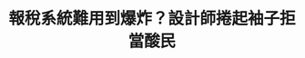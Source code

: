 ---
id: "7"
lang: zh-tw
publish: "TRUE"
selected: "FALSE"
selected_blog: "FALSE"
thumbnail: https://drive.google.com/file/d/1gJshgaR7DiO9RnZhxuKsnJC2tZ4XCnX4/view?usp=sharing
title: 報稅系統難用到爆炸？設計師捲起袖子拒當酸民
description: 「報稅軟體難用到爆炸」連署案
color: Blue
introduction:
  content: 報稅系統長久以來問題眾多，不能在Mac
    上報稅，桌機介面雖已上架多年，有報稅經驗的公民還能透過民間部落格教學漸漸熟悉報稅介面與流程，但對於每年眾多的首報族，仍是一大挑戰。每當到了報稅季節，報稅菜鳥們總是得花好多時間去重新適應學習。在這個數位科技發達的年代，大眾對於軟體介面的美感、舒適感已經無法再容忍。設計師卓致遠在一次午餐時，一邊滑著手機一遍看著勇路上酸民的怨聲載道，想著，我們可不可以不只是當酸民？於是他捲起袖子，主動到國發會公共政策參與平台提案，提案名稱為驚悚的「報稅系統難用到爆炸」，雖未達五千人連署門檻，財政部開放政府聯絡人楊金亨專員主動將此案上提到功放政府每月月會，在月會中此案經過楊專員的努力，高票當選，接續舉辦一連串的協作會議，邀集各方利害關係人一同盤點問題，集思廣益，設計更友善的報稅介面。
join:
  type: 提
  title: 報稅軟體難用到爆炸
  link: https://join.gov.tw/idea/detail/750df7c4-550f-47ae-84ee-39eba6dabb23/discuss
  image: https://cm.pdis.tw/images/post/7/1vglhYIPwTNYQ2KWJpE-m2QPlfQ43grFo.jpg
layout: post
departments:
  - 內政部
  - 金管會
  - 財政部
tags:
  - 資訊系統
  - 財政
  - 公私協力
embed:
  mind_map:
    links:
      - https://miro.com/app/live-embed/o9J_k0Cimjc=/?moveToViewport=-8329,8229,7712,3975&embedAutoplay=true
  live:
    links:
      - https://www.youtube.com/watch?v=PFQm-8cdgAc
  transcript:
    links:
      - https://sayit.pdis.nat.gov.tw/2017-05-19-%E9%96%8B%E6%94%BE%E6%94%BF%E5%BA%9C%E8%81%AF%E7%B5%A1%E4%BA%BA%E7%AC%AC%E4%B8%83%E6%AC%A1%E5%8D%94%E4%BD%9C%E6%9C%83%E8%AD%B0
blogs:
  - https://pdis.nat.gov.tw/zh-TW/blog/%E6%96%B0%E7%89%88%E5%A0%B1%E7%A8%85%E7%B6%B2%E7%AB%99%E6%98%AF%E6%80%8E%E9%BA%BC%E7%85%89%E6%88%90%E7%9A%84/
---